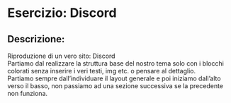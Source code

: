 Esercizio: Discord
===

## Descrizione:
Riproduzione di un vero sito: Discord  
Partiamo dal realizzare la struttura base del nostro tema solo con i blocchi colorati senza inserire i veri testi, img etc. o pensare al dettaglio.  
Partiamo sempre dall’individuare il layout generale e poi iniziamo dall’alto verso il basso, non passiamo ad una sezione successiva se la precedente non funziona.